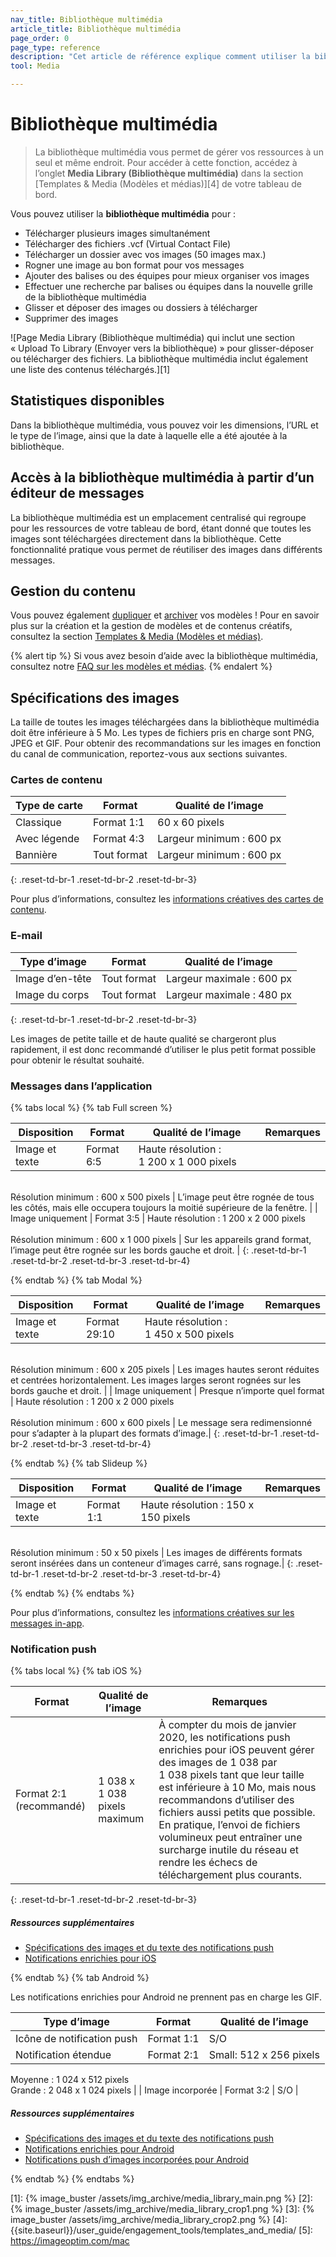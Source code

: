 ```yaml
---
nav_title: Bibliothèque multimédia
article_title: Bibliothèque multimédia
page_order: 0
page_type: reference
description: "Cet article de référence explique comment utiliser la bibliothèque multimédia pour gérer vos ressources dans un seul emplacement centralisé."
tool: Media

---
```


# Bibliothèque multimédia

> La bibliothèque multimédia vous permet de gérer vos ressources à un seul et même endroit. Pour accéder à cette fonction, accédez à l’onglet **Media Library (Bibliothèque multimédia)** dans la section [Templates & Media (Modèles et médias)][4] de votre tableau de bord.

Vous pouvez utiliser la **bibliothèque multimédia** pour :

* Télécharger plusieurs images simultanément
* Télécharger des fichiers .vcf (Virtual Contact File)
* Télécharger un dossier avec vos images (50 images max.)
* Rogner une image au bon format pour vos messages
* Ajouter des balises ou des équipes pour mieux organiser vos images
* Effectuer une recherche par balises ou équipes dans la nouvelle grille de la bibliothèque multimédia
* Glisser et déposer des images ou dossiers à télécharger
* Supprimer des images

![Page Media Library (Bibliothèque multimédia) qui inclut une section « Upload To Library (Envoyer vers la bibliothèque) » pour glisser-déposer ou télécharger des fichiers. La bibliothèque multimédia inclut également une liste des contenus téléchargés.][1]

## Statistiques disponibles

Dans la bibliothèque multimédia, vous pouvez voir les dimensions, l’URL et le type de l’image, ainsi que la date à laquelle elle a été ajoutée à la bibliothèque.

## Accès à la bibliothèque multimédia à partir d’un éditeur de messages

La bibliothèque multimédia est un emplacement centralisé qui regroupe pour les ressources de votre tableau de bord, étant donné que toutes les images sont téléchargées directement dans la bibliothèque. Cette fonctionnalité pratique vous permet de réutiliser des images dans différents messages.

## Gestion du contenu

Vous pouvez également [dupliquer]({{site.baseurl}}/user_guide/engagement_tools/templates_and_media/duplicate/) et [archiver]({{site.baseurl}}/user_guide/engagement_tools/templates_and_media/archive/) vos modèles ! Pour en savoir plus sur la création et la gestion de modèles et de contenus créatifs, consultez la section [Templates & Media (Modèles et médias)]({{site.baseurl}}/user_guide/engagement_tools/templates_and_media/).

{% alert tip %} Si vous avez besoin d’aide avec la bibliothèque multimédia, consultez notre [FAQ sur les modèles et médias]({{site.baseurl}}/user_guide/engagement_tools/templates_and_media/faqs). {% endalert %}

## Spécifications des images

La taille de toutes les images téléchargées dans la bibliothèque multimédia doit être inférieure à 5 Mo. Les types de fichiers pris en charge sont PNG, JPEG et GIF. Pour obtenir des recommandations sur les images en fonction du canal de communication, reportez-vous aux sections suivantes.

### Cartes de contenu

| Type de carte | Format     | Qualité de l’image       |
| --------- | ---------------- | ------------------- |
| Classique   | Format 1:1 | 60 x 60 pixels        |
| Avec légende | Format 4:3 | Largeur minimum : 600 px |
| Bannière    | Tout format | Largeur minimum : 600 px |
{: .reset-td-br-1 .reset-td-br-2 .reset-td-br-3}

Pour plus d’informations, consultez les [informations créatives des cartes de contenu]({{site.baseurl}}/user_guide/message_building_by_channel/content_cards/creative_details/).

### E-mail

| Type d’image   | Format     | Qualité de l’image       |
| ------------ | ---------------- | ------------------- |
| Image d’en-tête | Tout format | Largeur maximale : 600 px |
| Image du corps   | Tout format | Largeur maximale : 480 px |
{: .reset-td-br-1 .reset-td-br-2 .reset-td-br-3}

Les images de petite taille et de haute qualité se chargeront plus rapidement, il est donc recommandé d’utiliser le plus petit format possible pour obtenir le résultat souhaité.

### Messages dans l’application

{% tabs local %}
{% tab Full screen %}

| Disposition | Format | Qualité de l’image | Remarques |
| ----- | ----- | ----- | ----- |
| Image et texte | Format 6:5 | Haute résolution : 1 200 x 1 000 pixels<br>
<br>
Résolution minimum : 600 x 500 pixels | L’image peut être rognée de tous les côtés, mais elle occupera toujours la moitié supérieure de la fenêtre. |
| Image uniquement | Format 3:5 | Haute résolution : 1 200 x 2 000 pixels<br>
<br>
Résolution minimum : 600 x 1 000 pixels | Sur les appareils grand format, l’image peut être rognée sur les bords gauche et droit. |
{: .reset-td-br-1 .reset-td-br-2 .reset-td-br-3 .reset-td-br-4}

{% endtab %}
{% tab Modal %}

| Disposition | Format | Qualité de l’image | Remarques |
| ----- | ----- | ----- | ----- |
| Image et texte | Format 29:10 | Haute résolution : 1 450 x 500 pixels<br>
<br>
Résolution minimum : 600 x 205 pixels | Les images hautes seront réduites et centrées horizontalement. Les images larges seront rognées sur les bords gauche et droit. |
| Image uniquement | Presque n’importe quel format | Haute résolution : 1 200 x 2 000 pixels<br>
<br>
Résolution minimum : 600 x 600 pixels | Le message sera redimensionné pour s’adapter à la plupart des formats d’image.|
{: .reset-td-br-1 .reset-td-br-2 .reset-td-br-3 .reset-td-br-4}

{% endtab %}
{% tab Slideup %}

| Disposition | Format | Qualité de l’image | Remarques |
| ----- | ----- | ----- | ----- |
| Image et texte | Format 1:1 | Haute résolution : 150 x 150 pixels<br>
<br>
Résolution minimum : 50 x 50 pixels | Les images de différents formats seront insérées dans un conteneur d’images carré, sans rognage.|
{: .reset-td-br-1 .reset-td-br-2 .reset-td-br-3 .reset-td-br-4}

{% endtab %}
{% endtabs %}

Pour plus d’informations, consultez les [informations créatives sur les messages in-app]({{site.baseurl}}/user_guide/message_building_by_channel/in-app_messages/creative_details/).

### Notification push

{% tabs local %}
{% tab iOS %}

| Format | Qualité de l’image | Remarques |
| ---- | ---- | ---- |
| Format 2:1 (recommandé) | 1 038 x 1 038 pixels maximum | À compter du mois de janvier 2020, les notifications push enrichies pour iOS peuvent gérer des images de 1 038 par 1 038 pixels tant que leur taille est inférieure à 10 Mo, mais nous recommandons d’utiliser des fichiers aussi petits que possible. En pratique, l’envoi de fichiers volumineux peut entraîner une surcharge inutile du réseau et rendre les échecs de téléchargement plus courants.|
{: .reset-td-br-1 .reset-td-br-2 .reset-td-br-3}

##### Ressources supplémentaires

- [Spécifications des images et du texte des notifications push]({{site.baseurl}}/user_guide/message_building_by_channel/push/about/#image-and-text-specifications)
- [Notifications enrichies pour iOS]({{site.baseurl}}/user_guide/message_building_by_channel/push/ios/rich_notifications/)

{% endtab %}
{% tab Android %}

Les notifications enrichies pour Android ne prennent pas en charge les GIF.

| Type d’image | Format | Qualité de l’image |
| ---- | ----- | ---- |
| Icône de notification push | Format 1:1 | S/O |
| Notification étendue | Format 2:1 | Small: 512 x 256 pixels<br>
Moyenne : 1 024 x 512 pixels<br>
Grande : 2 048 x 1 024 pixels |
| Image incorporée | Format 3:2 | S/O |

##### Ressources supplémentaires

- [Spécifications des images et du texte des notifications push]({{site.baseurl}}/user_guide/message_building_by_channel/push/about/#image-and-text-specifications)
- [Notifications enrichies pour Android]({{site.baseurl}}/user_guide/message_building_by_channel/push/android/rich_notifications/)
- [Notifications push d’images incorporées pour Android]({{site.baseurl}}/developer_guide/platform_integration_guides/android/push_notifications/android/inline_image_push/)

{% endtab %}
{% endtabs %}

[1]: {% image_buster /assets/img_archive/media_library_main.png %}
[2]: {% image_buster /assets/img_archive/media_library_crop1.png %}
[3]: {% image_buster /assets/img_archive/media_library_crop2.png %}
[4]: {{site.baseurl}}/user_guide/engagement_tools/templates_and_media/
[5]: https://imageoptim.com/mac
